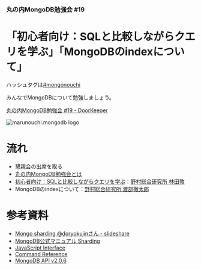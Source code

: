 ### 丸の内MongoDB勉強会 #19

# 「初心者向け：SQLと比較しながらクエリを学ぶ」「MongoDBのindexについて」

ハッシュタグは[#mongonouchi](https://twitter.com/search?q=%23mongonouchi&src=hash)

みんなでMongoDBについて勉強しましょう。

[丸の内MongoDB勉強会 #19 - DoorKeeper](http://mongonouchi.doorkeeper.jp/events/16116)

![marunouchi.mongodb logo](http://syokenz.github.com/marunouchi-mongodb/images/mongodb_logo.png)

# 流れ
* 懇親会の出席を取る
* [丸の内MongoDB勉強会とは](http://rinrin0108.github.io/slides/mongonouchi/#0)
* [初心者向け：SQLと比較しながらクエリを学ぶ](https://github.com/syokenz/marunouchi-mongodb/tree/master/20141011/a-hayashida)：[野村総合研究所 林田敦](https://www.facebook.com/atsushi.hayashida.5)
* MongoDBのindexについて：[野村総合研究所 渡部徹太郎](https://twitter.com/fetarodc)


# 参考資料
* [Mongo sharding @doryokujinさん - slideshare](http://www.slideshare.net/doryokujin/mongo-sharding)  
* [MongoDB公式マニュアル Sharding](http://www.mongodb.org/display/DOCSJP/Sharding)  
* [JavaScript Interface](http://docs.mongodb.org/manual/reference/javascript/)
* [Command Reference](http://docs.mongodb.org/manual/reference/commands/)
* [MongoDB API v2.0.6](http://api.mongodb.org/js/2.0.6/)


